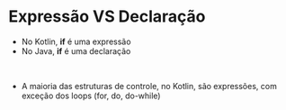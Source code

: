 # Expressão VS Declaração

* No Kotlin, **if** é uma expressão
* No Java, **if** é uma declaração

<br>

* A maioria das estruturas de controle, no Kotlin, são expressões, com exceção dos loops (for, do, do-while)
